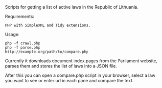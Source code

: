 Scripts for getting a list of active laws in the Republic of Lithuania.

Requirements:

    PHP with SimpleXML and Tidy extensions.

Usage:

    php -f crawl.php
    php -f parse.php
    http://example.org/path/to/compare.php

Currently it downloads document index pages from the Parliament website, parses them and stores the list of laws into a JSON file.

After this you can open a compare.php script in your browser, select a law you want to see or enter url in each pane and compare the text.

